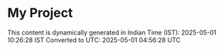 # My Project

This content is dynamically generated in Indian Time (IST): 2025-05-01 10:26:28 IST
Converted to UTC: 2025-05-01 04:56:28 UTC
